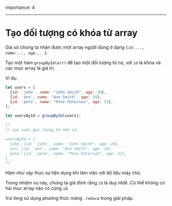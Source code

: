 importance: 4

---

# Tạo đối tượng có khóa từ array

Giả sử chúng ta nhận được một array người dùng ở dạng `{id:..., name:..., age... }`.

Tạo một hàm `groupById(arr)` để tạo một đối tượng từ nó, với `id` là khóa và các mục array là giá trị.

Ví dụ:

```js
let users = [
  {id: 'john', name: "John Smith", age: 20},
  {id: 'ann', name: "Ann Smith", age: 24},
  {id: 'pete', name: "Pete Peterson", age: 31},
];

let usersById = groupById(users);

/*
// sau cuộc gọi chúng ta nên có:

usersById = {
  john: {id: 'john', name: "John Smith", age: 20},
  ann: {id: 'ann', name: "Ann Smith", age: 24},
  pete: {id: 'pete', name: "Pete Peterson", age: 31},
}
*/
```

Hàm như vậy thực sự tiện dụng khi làm việc với dữ liệu máy chủ.

Trong nhiệm vụ này, chúng ta giả định rằng `id` là duy nhất. Có thể không có hai mục array nào có cùng `id`.

Vui lòng sử dụng phương thức mảng `.reduce` trong giải pháp.
